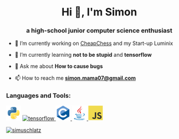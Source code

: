 <h1 align="center">Hi 👋, I'm Simon</h1>
<h3 align="center">a high-school junior computer science enthusiast</h3>

- 🔭 I’m currently working on [CheapChess](https://github.com/Simuschlatz/CheapChess) and my Start-up Luminix

- 🌱 I’m currently learning **not to be stupid** and **tensorflow**

- 💬 Ask me about **How to cause bugs**

- 📫 How to reach me **simon.mama07@gmail.com**


<h3 align="left">Languages and Tools:</h3>
<p align="left">
<img src="https://raw.githubusercontent.com/devicons/devicon/master/icons/python/python-original.svg" alt="python" width="40" height="40"/> </a> <a href="https://www.tensorflow.org" target="_blank" rel="noreferrer"> <img src="https://www.vectorlogo.zone/logos/tensorflow/tensorflow-icon.svg" alt="tensorflow" width="40" height="40"/> </a>
<a href="https://www.cprogramming.com/" target="_blank" rel="noreferrer"> <img src="https://raw.githubusercontent.com/devicons/devicon/master/icons/c/c-original.svg" alt="c" width="40" height="40"/> </a> <a href="https://www.java.com" target="_blank" rel="noreferrer"> <img src="https://raw.githubusercontent.com/devicons/devicon/master/icons/java/java-original.svg" alt="java" width="40" height="40"/> </a> <a href="https://developer.mozilla.org/en-US/docs/Web/JavaScript" target="_blank" rel="noreferrer"> <img src="https://raw.githubusercontent.com/devicons/devicon/master/icons/javascript/javascript-original.svg" alt="javascript" width="40" height="40"/> </a> <a href="https://www.python.org" target="_blank" rel="noreferrer"> 
<p><img align="center" src="https://github-readme-stats.vercel.app/api/top-langs?username=simuschlatz&show_icons=true&locale=en&layout=compact&theme=tokyonight" alt="simuschlatz" /></p>
